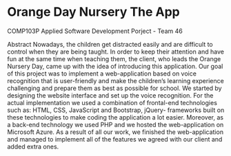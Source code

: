 # Orange Day Nursery The App
COMP103P Applied Software Development Porject - Team 46

Abstract
Nowadays, the children get distracted easily and are difficult to control when they are being
taught. In order to keep their attention and have fun at the same time when teaching them,
the client, who leads the Orange Nursery Day, came up with the idea of introducing this
application. Our goal of this project was to implement a web-application based on voice
recognition that is user-friendly and make the children’s learning experience challenging and
prepare them as best as possible for school.
We started by designing the website interface and set up the voice recognition. For the
actual implementation we used a combination of frontal-end technologies such as: HTML,
CSS, JavaScript and Bootstrap, jQuery- frameworks built on these technologies to make
coding the application a lot easier. Moreover, as a back-end technology we used PHP and
we hosted the web-application on Microsoft Azure.
As a result of all our work, we finished the web-application and managed to implement
all of the features we agreed with our client and added extra ones.
